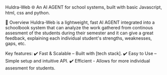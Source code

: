Huldra-Web 🌐 An AI AGENT for school systems, built with basic Javascript, html, css and python.

📌 Overview Huldra-Web is a lightweight, fast AI AGENT integrated into a schoolbook system that can analyze the work gathered from continous assesment of the students during their semester and it can give a great feedback, explaining each individual student's strengths, weaknesses, gaps, etc.

Key features: ✔️ Fast & Scalable – Built with [tech stack]. ✔️ Easy to Use – Simple setup and intuitive API. ✔️ Efficient - Allows for more individual assesment for students.
